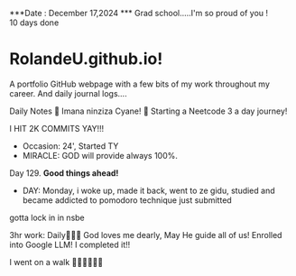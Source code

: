 ***Date : December 17,2024 *** Grad school.....I'm so proud of you !  
10 days done
# RolandeU.github.io!

A portfolio GitHub webpage with a few bits of my work throughout my career. And daily journal logs....


Daily Notes
💚 Imana ninziza Cyane! 
💚 Starting a Neetcode 3 a day journey!

I HIT 2K COMMITS YAY!!!

- Occasion: 24', Started TY 
- MIRACLE: GOD will provide always 100%.

Day 129. **Good things ahead!** 
- DAY: Monday, i woke up, made it back, went to ze gidu, studied and became addicted to pomodoro technique just submitted 

gotta lock in in nsbe

3hr work: Daily💚💚💚
God loves me dearly, May He guide all of  us!
Enrolled into Google LLM! I completed it!!

I went on a walk 💚💚💚💚💚💚
